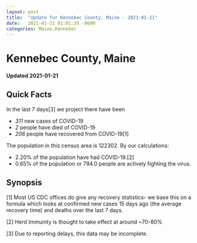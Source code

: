 ```yaml
---
layout: post
title:  "Update for Kennebec County, Maine - 2021-01-21"
date:   2021-01-21 01:01:29 -0600
categories: Maine,Kennebec
---
```


# Kennebec County, Maine
#### Updated 2021-01-21

## Quick Facts

In the last 7 days[3] we project there have been
- *311* new cases of COVID-19
- *2* people have died of COVID-19
- *206* people have recovered from COVID-19[1]

The population in this census area is 122302. By our calculations:
- 2.20% of the population have had COVID-19.[2]
- 0.65% of the population or 794.0 people are actively fighting the virus.

## Synopsis




[1] Most US CDC offices do give any recovery statistics- we base this on a formula which looks at confirmed new cases
15 days ago (the average recovery time) and deaths over the last 7 days.

[2] Herd Immunity is thought to take effect at around ~70-80%

[3] Due to reporting delays, this data may be incomplete.
 
    
